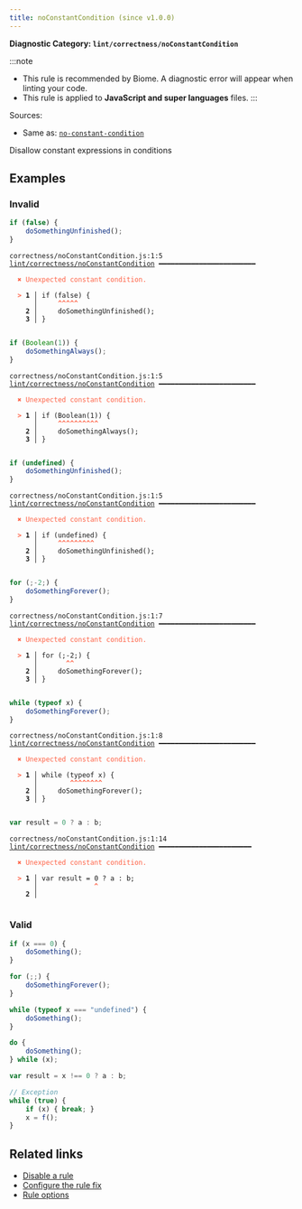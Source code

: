 ```yaml
---
title: noConstantCondition (since v1.0.0)
---
```


**Diagnostic Category: `lint/correctness/noConstantCondition`**

:::note
- This rule is recommended by Biome. A diagnostic error will appear when linting your code.
- This rule is applied to **JavaScript and super languages** files.
:::

Sources: 
- Same as: <a href="https://eslint.org/docs/latest/rules/no-constant-condition" target="_blank"><code>no-constant-condition</code></a>

Disallow constant expressions in conditions

## Examples

### Invalid

```jsx
if (false) {
    doSomethingUnfinished();
}
```

<pre class="language-text"><code class="language-text">correctness/noConstantCondition.js:1:5 <a href="https://biomejs.dev/linter/rules/no-constant-condition">lint/correctness/noConstantCondition</a> ━━━━━━━━━━━━━━━━━━━━━━━━

<strong><span style="color: Tomato;">  </span></strong><strong><span style="color: Tomato;">✖</span></strong> <span style="color: Tomato;">Unexpected constant condition.</span>
  
<strong><span style="color: Tomato;">  </span></strong><strong><span style="color: Tomato;">&gt;</span></strong> <strong>1 │ </strong>if (false) {
   <strong>   │ </strong>    <strong><span style="color: Tomato;">^</span></strong><strong><span style="color: Tomato;">^</span></strong><strong><span style="color: Tomato;">^</span></strong><strong><span style="color: Tomato;">^</span></strong><strong><span style="color: Tomato;">^</span></strong>
    <strong>2 │ </strong>    doSomethingUnfinished();
    <strong>3 │ </strong>}
  
</code></pre>

```jsx
if (Boolean(1)) {
    doSomethingAlways();
}
```

<pre class="language-text"><code class="language-text">correctness/noConstantCondition.js:1:5 <a href="https://biomejs.dev/linter/rules/no-constant-condition">lint/correctness/noConstantCondition</a> ━━━━━━━━━━━━━━━━━━━━━━━━

<strong><span style="color: Tomato;">  </span></strong><strong><span style="color: Tomato;">✖</span></strong> <span style="color: Tomato;">Unexpected constant condition.</span>
  
<strong><span style="color: Tomato;">  </span></strong><strong><span style="color: Tomato;">&gt;</span></strong> <strong>1 │ </strong>if (Boolean(1)) {
   <strong>   │ </strong>    <strong><span style="color: Tomato;">^</span></strong><strong><span style="color: Tomato;">^</span></strong><strong><span style="color: Tomato;">^</span></strong><strong><span style="color: Tomato;">^</span></strong><strong><span style="color: Tomato;">^</span></strong><strong><span style="color: Tomato;">^</span></strong><strong><span style="color: Tomato;">^</span></strong><strong><span style="color: Tomato;">^</span></strong><strong><span style="color: Tomato;">^</span></strong><strong><span style="color: Tomato;">^</span></strong>
    <strong>2 │ </strong>    doSomethingAlways();
    <strong>3 │ </strong>}
  
</code></pre>

```jsx
if (undefined) {
    doSomethingUnfinished();
}
```

<pre class="language-text"><code class="language-text">correctness/noConstantCondition.js:1:5 <a href="https://biomejs.dev/linter/rules/no-constant-condition">lint/correctness/noConstantCondition</a> ━━━━━━━━━━━━━━━━━━━━━━━━

<strong><span style="color: Tomato;">  </span></strong><strong><span style="color: Tomato;">✖</span></strong> <span style="color: Tomato;">Unexpected constant condition.</span>
  
<strong><span style="color: Tomato;">  </span></strong><strong><span style="color: Tomato;">&gt;</span></strong> <strong>1 │ </strong>if (undefined) {
   <strong>   │ </strong>    <strong><span style="color: Tomato;">^</span></strong><strong><span style="color: Tomato;">^</span></strong><strong><span style="color: Tomato;">^</span></strong><strong><span style="color: Tomato;">^</span></strong><strong><span style="color: Tomato;">^</span></strong><strong><span style="color: Tomato;">^</span></strong><strong><span style="color: Tomato;">^</span></strong><strong><span style="color: Tomato;">^</span></strong><strong><span style="color: Tomato;">^</span></strong>
    <strong>2 │ </strong>    doSomethingUnfinished();
    <strong>3 │ </strong>}
  
</code></pre>

```jsx
for (;-2;) {
    doSomethingForever();
}
```

<pre class="language-text"><code class="language-text">correctness/noConstantCondition.js:1:7 <a href="https://biomejs.dev/linter/rules/no-constant-condition">lint/correctness/noConstantCondition</a> ━━━━━━━━━━━━━━━━━━━━━━━━

<strong><span style="color: Tomato;">  </span></strong><strong><span style="color: Tomato;">✖</span></strong> <span style="color: Tomato;">Unexpected constant condition.</span>
  
<strong><span style="color: Tomato;">  </span></strong><strong><span style="color: Tomato;">&gt;</span></strong> <strong>1 │ </strong>for (;-2;) {
   <strong>   │ </strong>      <strong><span style="color: Tomato;">^</span></strong><strong><span style="color: Tomato;">^</span></strong>
    <strong>2 │ </strong>    doSomethingForever();
    <strong>3 │ </strong>}
  
</code></pre>

```jsx
while (typeof x) {
    doSomethingForever();
}
```

<pre class="language-text"><code class="language-text">correctness/noConstantCondition.js:1:8 <a href="https://biomejs.dev/linter/rules/no-constant-condition">lint/correctness/noConstantCondition</a> ━━━━━━━━━━━━━━━━━━━━━━━━

<strong><span style="color: Tomato;">  </span></strong><strong><span style="color: Tomato;">✖</span></strong> <span style="color: Tomato;">Unexpected constant condition.</span>
  
<strong><span style="color: Tomato;">  </span></strong><strong><span style="color: Tomato;">&gt;</span></strong> <strong>1 │ </strong>while (typeof x) {
   <strong>   │ </strong>       <strong><span style="color: Tomato;">^</span></strong><strong><span style="color: Tomato;">^</span></strong><strong><span style="color: Tomato;">^</span></strong><strong><span style="color: Tomato;">^</span></strong><strong><span style="color: Tomato;">^</span></strong><strong><span style="color: Tomato;">^</span></strong><strong><span style="color: Tomato;">^</span></strong><strong><span style="color: Tomato;">^</span></strong>
    <strong>2 │ </strong>    doSomethingForever();
    <strong>3 │ </strong>}
  
</code></pre>

```jsx
var result = 0 ? a : b;
```

<pre class="language-text"><code class="language-text">correctness/noConstantCondition.js:1:14 <a href="https://biomejs.dev/linter/rules/no-constant-condition">lint/correctness/noConstantCondition</a> ━━━━━━━━━━━━━━━━━━━━━━━

<strong><span style="color: Tomato;">  </span></strong><strong><span style="color: Tomato;">✖</span></strong> <span style="color: Tomato;">Unexpected constant condition.</span>
  
<strong><span style="color: Tomato;">  </span></strong><strong><span style="color: Tomato;">&gt;</span></strong> <strong>1 │ </strong>var result = 0 ? a : b;
   <strong>   │ </strong>             <strong><span style="color: Tomato;">^</span></strong>
    <strong>2 │ </strong>
  
</code></pre>

### Valid

```jsx
if (x === 0) {
    doSomething();
}

for (;;) {
    doSomethingForever();
}

while (typeof x === "undefined") {
    doSomething();
}

do {
    doSomething();
} while (x);

var result = x !== 0 ? a : b;

// Exception
while (true) {
    if (x) { break; }
    x = f();
}
```

## Related links

- [Disable a rule](/linter/#disable-a-lint-rule)
- [Configure the rule fix](/linter#configure-the-rule-fix)
- [Rule options](/linter/#rule-options)
